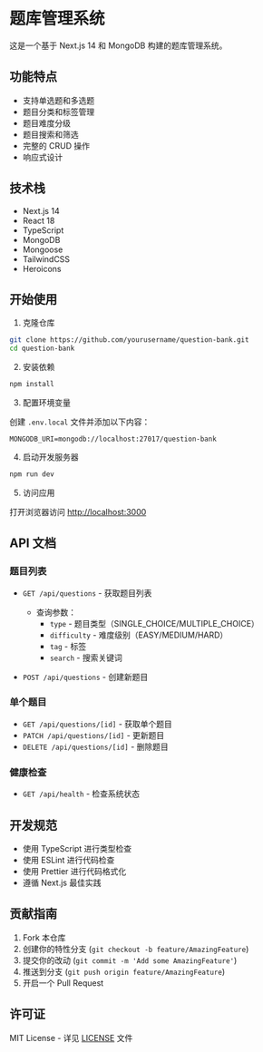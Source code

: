 # 题库管理系统

这是一个基于 Next.js 14 和 MongoDB 构建的题库管理系统。

## 功能特点

- 支持单选题和多选题
- 题目分类和标签管理
- 题目难度分级
- 题目搜索和筛选
- 完整的 CRUD 操作
- 响应式设计

## 技术栈

- Next.js 14
- React 18
- TypeScript
- MongoDB
- Mongoose
- TailwindCSS
- Heroicons

## 开始使用

1. 克隆仓库

```bash
git clone https://github.com/yourusername/question-bank.git
cd question-bank
```

2. 安装依赖

```bash
npm install
```

3. 配置环境变量

创建 `.env.local` 文件并添加以下内容：

```env
MONGODB_URI=mongodb://localhost:27017/question-bank
```

4. 启动开发服务器

```bash
npm run dev
```

5. 访问应用

打开浏览器访问 [http://localhost:3000](http://localhost:3000)

## API 文档

### 题目列表

- `GET /api/questions` - 获取题目列表
  - 查询参数：
    - `type` - 题目类型（SINGLE_CHOICE/MULTIPLE_CHOICE）
    - `difficulty` - 难度级别（EASY/MEDIUM/HARD）
    - `tag` - 标签
    - `search` - 搜索关键词

- `POST /api/questions` - 创建新题目

### 单个题目

- `GET /api/questions/[id]` - 获取单个题目
- `PATCH /api/questions/[id]` - 更新题目
- `DELETE /api/questions/[id]` - 删除题目

### 健康检查

- `GET /api/health` - 检查系统状态

## 开发规范

- 使用 TypeScript 进行类型检查
- 使用 ESLint 进行代码检查
- 使用 Prettier 进行代码格式化
- 遵循 Next.js 最佳实践

## 贡献指南

1. Fork 本仓库
2. 创建你的特性分支 (`git checkout -b feature/AmazingFeature`)
3. 提交你的改动 (`git commit -m 'Add some AmazingFeature'`)
4. 推送到分支 (`git push origin feature/AmazingFeature`)
5. 开启一个 Pull Request

## 许可证

MIT License - 详见 [LICENSE](LICENSE) 文件 